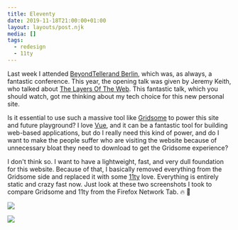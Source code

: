 ```yaml
---
title: Eleventy
date: 2019-11-18T21:00:00+01:00
layout: layouts/post.njk
media: []
tags:
  - redesign
  - 11ty
---
```


Last week I attended [BeyondTellerand Berlin](https://beyondtellerrand.com/events/berlin-2019/speakers), which was, as always, a fantastic conference. This year, the opening talk was given by Jeremy Keith, who talked about [The Layers Of The Web](https://vimeo.com/373128517). This fantastic talk, which you should watch, got me thinking about my tech choice for this new personal site.

Is it essential to use such a massive tool like [Gridsome](https://gridsome.org) to power this site and future playground? I love [Vue](https://vuejs.org/), and it can be a fantastic tool for building web-based applications, but do I really need this kind of power, and do I want to make the people suffer who are visiting the website because of unnecessary bloat they need to download to get the Gridsome experience?

I don't think so. I want to have a lightweight, fast, and very dull foundation for this website. Because of that, I basically removed everything from the Gridsome side and replaced it with some [11ty](https://www.11ty.io) love. Everything is entirely static and crazy fast now. Just look at these two screenshots I took to compare Gridsome and 11ty from the Firefox Network Tab. 🔥 🚀

![](https://res.cloudinary.com/dy3alb7gv/image/upload/v1574111577/Gridsome_v1bfec.jpg)

![](https://res.cloudinary.com/dy3alb7gv/image/upload/v1574111578/11ty_bh5j1g.jpg)
